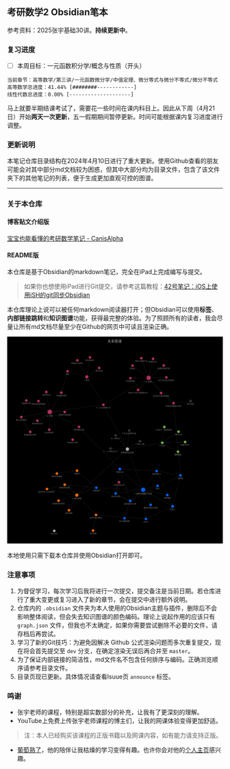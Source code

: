 ## 考研数学2 Obsidian笔本

参考资料：2025张宇基础30讲。**持续更新中**。

### 复习进度

- [ ] 本周目标：一元函数积分学/概念与性质（开头）

```
当前章节：高等数学/第三讲/一元函数微分学/中值定理、微分等式与微分不等式/微分不等式
高等数学总进度：41.44% [########------------]
线性代数总进度：0.00% [--------------------]
```

马上就要半期结课考试了，需要花一些时间在课内科目上。因此从下周（4月21日）开始**两天一次更新**，五一假期期间暂停更新。时间可能根据课内复习进度进行调整。

### 更新说明

本笔记仓库目录结构在2024年4月10日进行了重大更新。使用Github查看的朋友可能会对其中部分md文档较为困惑，但其中大部分均为目录文件，包含了该文件夹下的其他笔记的列表，便于生成更加直观可控的图谱。

---

### 关于本仓库

#### 博客贴文介绍版

[宝宝也能看懂的考研数学笔记 - CanisAlpha](https://blandalpha.github.io/posts/math4baby_project/)

#### README版

本仓库是基于Obsidian的markdown笔记，完全在iPad上完成编写与提交。

> 如果你也想使用iPad进行Git提交，请参考这篇教程：[42号笔记：iOS上使用iSH的git同步Obsidian](https://zhuanlan.zhihu.com/p/565028534)

本仓库理论上说可以被任何markdown阅读器打开；但Obsidian可以使用**标签**、**内部链接跳转**和**知识图谱**功能，获得最完整的体验。为了照顾所有的读者，我会尽量让所有md文档尽量至少在Github的网页中可读且渲染正确。

![graph](/assets/graph.jpg)

本地使用只需下载本仓库并使用Obsidian打开即可。

### 注意事项

1. 为督促学习，每次学习后我将进行一次提交，提交备注是当前日期。若仓库进行了重大变更或复习进入了新的章节，会在提交中进行额外说明。
2. 仓库内的 `.obsidian` 文件夹为本人使用的Obsidian主题与插件，删除后不会影响整体阅读，但会失去知识图谱的颜色编码。理论上说起作用的应该只有 `graph.json` 文件，但我也不太确定，如果你需要尝试删除不必要的文件，请存档后再尝试。
3. 学习了新的Git技巧：为避免因解决 Github 公式渲染问题而多次重复提交，现在将会首先提交至 `dev` 分支，在确定渲染无误后再合并至 `master`。
4. 为了保证内部链接的简洁性，md文件名不包含任何排序与编码。正确浏览顺序请参考目录文件。
5. 目录页现已更新。具体情况请查看Isuue页 `announce` 标签。

### 鸣谢

- 张宇老师的课程，特别是超实数部分的补充，让我有了更深刻的理解。
- YouTube上免费上传张宇老师课程的博主们，让我的网课体验变得更加舒适。
> 注：本人已经购买该课程的正版书籍以及网课内容，如有能力请支持正版。
- [葡萄熟了](https://github.com/SuperGrapee)，他的陪伴让我枯燥的学习变得有趣。也许你会对他的[个人主页](https://supergrapee.github.io/)感兴趣。
